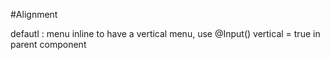 #Alignment 

defautl : menu inline
to have a vertical menu, use @Input() vertical = true in parent component
